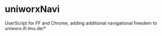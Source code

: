 # uniworxNavi

UserScript for FF and Chrome, adding additional navigational freedem to uniworx.ifi.lmu.de/*
